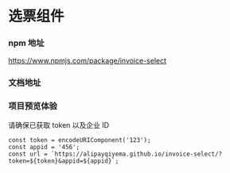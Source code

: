 # 选票组件

### npm 地址

https://www.npmjs.com/package/invoice-select

### 文档地址

### 项目预览体验

请确保已获取 token 以及企业 ID

```
const token = encodeURIComponent('123');
const appid = '456';
const url = `https://alipayqiyema.github.io/invoice-select/?token=${token}&appid=${appid}`;
```
